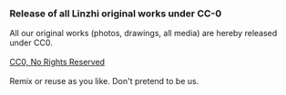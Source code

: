 <h3>Release of all Linzhi original works under CC-0</h3>

All our original works (photos, drawings, all media) are hereby released under CC0.<br/>
<br/>
<a href="https://creativecommons.org/share-your-work/public-domain/cc0<">CC0, No Rights Reserved</a><br/>
<br/>
Remix or reuse as you like. Don't pretend to be us.
